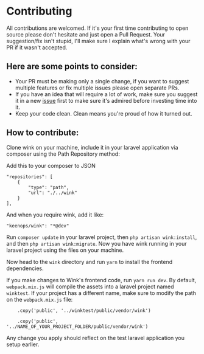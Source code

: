 # Contributing

All contributions are welcomed. If it's your first time contributing to open source please don't hesitate and just open a Pull Request. Your suggestion/fix isn't stupid, I'll make sure I explain what's wrong with your PR if it wasn't accepted.

## Here are some points to consider:

-   Your PR must be making only a single change, if you want to suggest multiple features or fix multiple issues please open separate PRs.
-   If you have an idea that will require a lot of work, make sure you suggest it in a new [issue](https://github.com/keenops/wink/issues) first to make sure it's admired before investing time into it.
-   Keep your code clean. Clean means you're proud of how it turned out.

## How to contribute:

Clone wink on your machine, include it in your laravel application via composer using the Path Repository method:

Add this to your composer to JSON

```
"repositories": [
    {
        "type": "path",
        "url": "./../wink"
    }
],
```

And when you require wink, add it like:

```
"keenops/wink": "*@dev"
```

Run `composer update` in your laravel project, then `php artisan wink:install`, and then `php artisan wink:migrate`. Now you have wink running in your laravel project using the files on your machine.

Now head to the `wink` directory and run `yarn` to install the frontend dependencies.

If you make changes to Wink's frontend code, run `yarn run dev`. By default, `webpack.mix.js` will compile the assets into a laravel project named `winktest`. If your project has a different name, make sure to modify the path on the `webpack.mix.js` file:

```
    .copy('public', '../winktest/public/vendor/wink')
```

```
    .copy('public', '../NAME_OF_YOUR_PROJECT_FOLDER/public/vendor/wink')
```

Any change you apply should reflect on the test laravel application you setup earlier.

